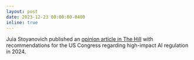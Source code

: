 ```yaml
---
layout: post
date: 2023-12-23 00:00:00-0400
inline: true
---
```


Juia Stoyanovich published an [opinion article in The Hill](https://thehill.com/opinion/technology/4373850-three-urgent-ai-red-flags-for-congress-to-address-in-2024/) with recommendations for the US Congress regarding high-impact AI regulation in 2024. 
